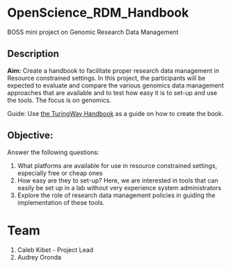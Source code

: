 # OpenScience_RDM_Handbook
BOSS mini project on Genomic Research Data Management

## Description

**Aim:** Create a handbook to facilitate proper research data management in Resource constrained settings. In this project, the participants will be expected to evaluate and compare the various genomics data management approaches that are available and to test how easy it is to set-up and use the tools. The focus is on genomics.

Guide: Use [the TuringWay Handbook](https://the-turing-way.netlify.app/reproducible-research/rdm.html) as a guide on how to create the book.

## Objective: 
Answer the following questions:
1. What platforms are available for use in resource constrained settings, especially free or cheap ones
2. How easy are they to set-up? Here, we are interested in tools that can easily be set up in a lab without very experience system administrators
3. Explore the role of research data management policies in guiding the implementation of these tools.

# Team
1. Caleb Kibet - Project Lead
2. Audrey Oronda
